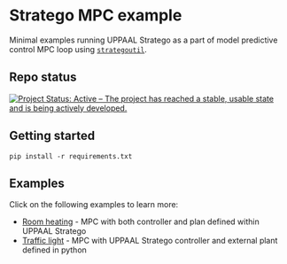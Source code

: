 # Stratego MPC example
Minimal examples running UPPAAL Stratego as a part of model predictive control MPC loop using [`strategoutil`](https://github.com/mihsamusev/strategoutil.git).

## Repo status
[![Project Status: Active – The project has reached a stable, usable state and is being actively developed.](https://www.repostatus.org/badges/latest/active.svg)](https://www.repostatus.org/#active)

## Getting started
```
pip install -r requirements.txt
```

## Examples
Click on the following examples to learn more:
- [Room heating](https://github.com/mihsamusev/stratego_mpc_example/tree/main/RoomHeating) - MPC with both controller and plan defined within UPPAAL Stratego
- [Traffic light](https://github.com/mihsamusev/stratego_mpc_example/tree/main/TrafficLight) - MPC with UPPAAL Stratego controller and external plant defined in python




